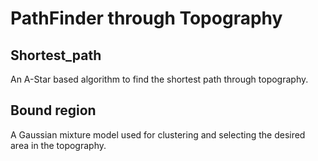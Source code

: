 # PathFinder through Topography

## Shortest_path
An A-Star based algorithm to find the shortest path through topography.

## Bound region
A Gaussian mixture model used for clustering and selecting the desired area in the topography.
